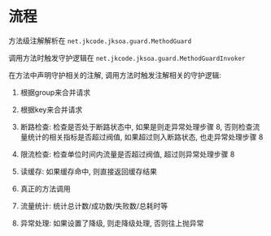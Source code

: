 

# 流程

方法级注解解析在 `net.jkcode.jksoa.guard.MethodGuard`

调用方法时触发守护逻辑在 `net.jkcode.jksoa.guard.MethodGuardInvoker`

在方法中声明守护相关的注解, 调用方法时触发注解相关的守护逻辑:

1. 根据group来合并请求

2. 根据key来合并请求

3. 断路检查: 检查是否处于断路状态中, 如果是则走异常处理步骤 8, 否则检查流量统计的相关指标是否超过阀值, 如果超过则入断路状态, 也走异常处理步骤 8

4. 限流检查: 检查单位时间内流量是否超过阀值, 超过则异常处理步骤 8

5. 读缓存: 如果缓存命中, 则直接返回缓存结果

6. 真正的方法调用

7. 流量统计: 统计总计数/成功数/失败数/总耗时等

8. 异常处理: 如果设置了降级, 则走降级处理, 否则往上抛异常


